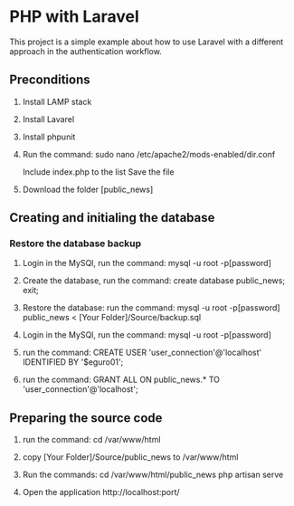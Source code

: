 
# PHP with Laravel

This project is a simple example about how to use Laravel with a different approach in the authentication workflow.


## Preconditions

1. Install LAMP stack

2. Install Lavarel 

2. Install phpunit 

3. Run the command: sudo nano /etc/apache2/mods-enabled/dir.conf

	Include index.php to the list
	Save the file

4. Download the folder [public_news] 


## Creating and initialing the database

### Restore the database backup

1. Login in the MySQl, run the command: mysql -u root -p[password]

2. Create the database, run the command: create database public_news; exit;

3. Restore the database: run the command: mysql -u root -p[password] public_news < [Your Folder]/Source/backup.sql

4. Login in the MySQl, run the command: mysql -u root -p[password]

5. run the command: CREATE USER 'user_connection'@'localhost' IDENTIFIED BY '$eguro01';

6. run the command: GRANT ALL ON public_news.* TO 'user_connection'@'localhost';

## Preparing the source code


1. run the command: cd /var/www/html 

2. copy [Your Folder]/Source/public_news to /var/www/html

3. Run the commands:
     cd /var/www/html/public_news 
     php artisan serve

4. Open the application  http://localhost:port/

